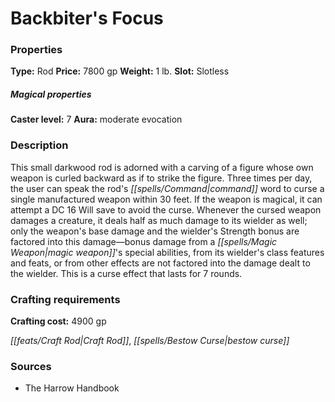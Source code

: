 ﻿---
Title: "Backbiter's Focus"
Type: "Rod"
Price: "7800 gp"
Weight: "1 lb."
Slot: "Slotless"
Caster level: "7"
Aura: "moderate evocation"
Description: |
  "This small darkwood rod is adorned with a carving of a figure whose own weapon is curled backward as if to strike the figure. Three times per day, the user can speak the rod's command word to curse a single manufactured weapon within 30 feet. If the weapon is magical, it can attempt a DC 16 Will save to avoid the curse. Whenever the cursed weapon damages a creature, it deals half as much damage to its wielder as well; only the weapon's base damage and the wielder's Strength bonus are factored into this damage—bonus damage from a magic weapon's special abilities, from its wielder's class features and feats, or from other effects are not factored into the damage dealt to the wielder. This is a curse effect that lasts for 7 rounds."
Crafting cost: "4900 gp"
Sources: "['The Harrow Handbook']"
---

# Backbiter's Focus

### Properties

**Type:** Rod **Price:** 7800 gp **Weight:** 1 lb. **Slot:** Slotless

##### Magical properties

**Caster level:** 7 **Aura:** moderate evocation

### Description

This small darkwood rod is adorned with a carving of a figure whose own weapon is curled backward as if to strike the figure. Three times per day, the user can speak the rod's _[[spells/Command|command]]_ word to curse a single manufactured weapon within 30 feet. If the weapon is magical, it can attempt a DC 16 Will save to avoid the curse. Whenever the cursed weapon damages a creature, it deals half as much damage to its wielder as well; only the weapon's base damage and the wielder's Strength bonus are factored into this damage—bonus damage from a _[[spells/Magic Weapon|magic weapon]]_'s special abilities, from its wielder's class features and feats, or from other effects are not factored into the damage dealt to the wielder. This is a curse effect that lasts for 7 rounds.

### Crafting requirements

**Crafting cost:** 4900 gp

_[[feats/Craft Rod|Craft Rod]]_, _[[spells/Bestow Curse|bestow curse]]_

### Sources

* The Harrow Handbook